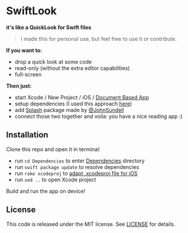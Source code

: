 # SwiftLook

**it's like a QuickLook for Swift files**

> I made this for personal use, but feel free to use it or contribute.

**If you want to:**

- drop a quick look at some code
- read-only (without the extra editor capabilities)
- full-screen

**Then just:**

- start Xcode / New Project / iOS / [Document Based App](https://developer.apple.com/document-based-apps)
- setup dependencies (I used this approach [here](https://www.ralfebert.de/ios-examples/xcode/ios-dependency-management-with-swift-package-manager))
- add [Splash](http://github.com/JohnSundell/Splash) package made by [@JohnSundell](http://twitter.com/JohnSundell)
- connect those two together and voila: you have a nice reading app :)

## Installation

Clone this repo and open it in terminal:

- run `cd Dependencies` to enter [Dependencies](Dependencies) directory
- run `swift package update` to resolve dependencies
- run `rake xcodeproj` to [adapt .xcodeproj file for iOS](https://www.ralfebert.de/ios-examples/xcode/ios-dependency-management-with-swift-package-manager)
- run `xed ..` to open Xcode project

Build and run the app on device!

## License
This code is released under the MIT license. See [LICENSE](LICENSE) for details.

